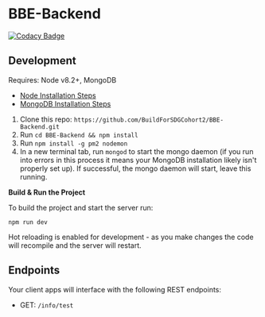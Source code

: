 # BBE-Backend

[![Codacy Badge](https://api.codacy.com/project/badge/Grade/7b904473456c48659edd45132d6cea67)](https://app.codacy.com/gh/BuildForSDGCohort2/BBE-Backend?utm_source=github.com&utm_medium=referral&utm_content=BuildForSDGCohort2/BBE-Backend&utm_campaign=Badge_Grade_Settings)

## Development

Requires: Node v8.2+, MongoDB

- [Node Installation Steps](https://nodejs.org/en/download/)
- [MongoDB Installation Steps](https://docs.mongodb.com/manual/administration/install-community/)

1. Clone this repo: `https://github.com/BuildForSDGCohort2/BBE-Backend.git`
2. Run `cd BBE-Backend && npm install`
3. Run `npm install -g pm2 nodemon`
4. In a new terminal tab, run `mongod` to start the mongo daemon (if you run into errors in this process it means your MongoDB installation likely isn't properly set up). If successful, the mongo daemon will start, leave this running.

**Build & Run the Project**

To build the project and start the server run:

`npm run dev`

Hot reloading is enabled for development - as you make changes the code will recompile and the server will restart.

## Endpoints

Your client apps will interface with the following REST endpoints:

- GET: `/info/test`
